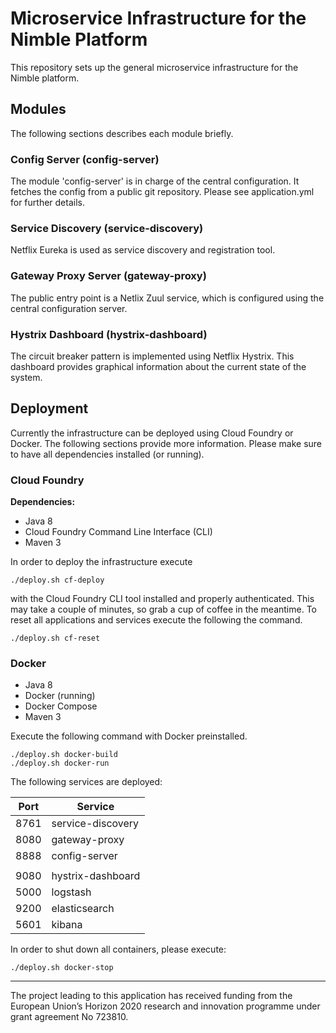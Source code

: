 # Microservice Infrastructure for the Nimble Platform
This repository sets up the general microservice infrastructure for the Nimble platform.

## Modules
The following sections describes each module briefly.

### Config Server (config-server)
The module 'config-server' is in charge of the central configuration. It fetches the config from a public git repository.
Please see application.yml for further details.

### Service Discovery (service-discovery)
Netflix Eureka is used as service discovery and registration tool.

### Gateway Proxy Server (gateway-proxy)
The public entry point is a Netlix Zuul service, which is configured using the central configuration server.

### Hystrix Dashboard (hystrix-dashboard)
The circuit breaker pattern is implemented using Netflix Hystrix. This dashboard provides graphical information about the current state of the system.

## Deployment

Currently the infrastructure can be deployed using Cloud Foundry or Docker. The following sections provide more information. 
Please make sure to have all dependencies installed (or running).

### Cloud Foundry

**Dependencies:**

* Java 8
* Cloud Foundry Command Line Interface (CLI)
* Maven 3

In order to deploy the infrastructure execute 

```shell
./deploy.sh cf-deploy
```

with the Cloud Foundry CLI tool installed and properly authenticated. This may take a couple of minutes, so grab a cup of coffee in the meantime.
To reset all applications and services execute the following the command.

```shell
./deploy.sh cf-reset
```

### Docker

* Java 8
* Docker (running)
* Docker Compose
* Maven 3

Execute the following command with Docker preinstalled.

```shell
./deploy.sh docker-build
./deploy.sh docker-run
```

The following services are deployed:

| Port | Service           |
|------|-------------------|
| 8761 | service-discovery |
| 8080 | gateway-proxy     |
| 8888 | config-server     |
|      |                   |
| 9080 | hystrix-dashboard |
| 5000 | logstash          |
| 9200 | elasticsearch     |
| 5601 | kibana            |


In order to shut down all containers, please execute:

```
./deploy.sh docker-stop
```
 ---
The project leading to this application has received funding from the European Union’s Horizon 2020 research and innovation programme under grant agreement No 723810.
